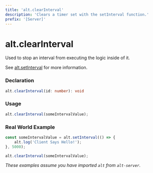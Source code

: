 ```yaml
---
title: 'alt.clearInterval'
description: 'Clears a timer set with the setInterval function.'
prefix: '[Server]'
---
```


# alt.clearInterval

Used to stop an interval from executing the logic inside of it.

See [alt.setInterval](setInterval.md) for more information.

### Declaration

```typescript
alt.clearInterval(id: number): void
```

### Usage

```js
alt.clearInterval(someIntervalValue);
```

### Real World Example

```js
const someIntervalValue = alt.setInterval(() => {
    alt.log('Client Says Hello!');
}, 5000);

alt.clearInterval(someIntervalValue);
```

_These examples assume you have imported `alt` from `alt-server`._